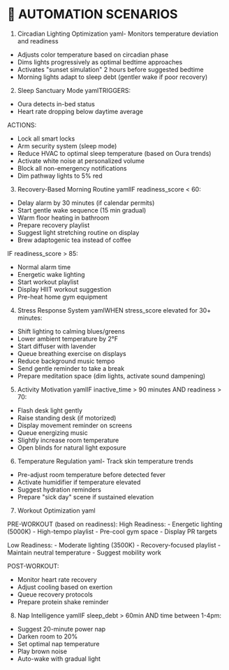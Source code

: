 
# 🎯 AUTOMATION SCENARIOS
1. Circadian Lighting Optimization
yaml- Monitors temperature deviation and readiness
- Adjusts color temperature based on circadian phase
- Dims lights progressively as optimal bedtime approaches
- Activates "sunset simulation" 2 hours before suggested bedtime
- Morning lights adapt to sleep debt (gentler wake if poor recovery)

2. Sleep Sanctuary Mode
yamlTRIGGERS:
- Oura detects in-bed status
- Heart rate dropping below daytime average

ACTIONS:
- Lock all smart locks
- Arm security system (sleep mode)
- Reduce HVAC to optimal sleep temperature (based on Oura trends)
- Activate white noise at personalized volume
- Block all non-emergency notifications
- Dim pathway lights to 5% red

3. Recovery-Based Morning Routine
yamlIF readiness_score < 60:
  - Delay alarm by 30 minutes (if calendar permits)
  - Start gentle wake sequence (15 min gradual)
  - Warm floor heating in bathroom
  - Prepare recovery playlist
  - Suggest light stretching routine on display
  - Brew adaptogenic tea instead of coffee

IF readiness_score > 85:
  - Normal alarm time
  - Energetic wake lighting
  - Start workout playlist
  - Display HIIT workout suggestion
  - Pre-heat home gym equipment

4. Stress Response System
yamlWHEN stress_score elevated for 30+ minutes:
  - Shift lighting to calming blues/greens
  - Lower ambient temperature by 2°F
  - Start diffuser with lavender
  - Queue breathing exercise on displays
  - Reduce background music tempo
  - Send gentle reminder to take a break
  - Prepare meditation space (dim lights, activate sound dampening)

5. Activity Motivation
yamlIF inactive_time > 90 minutes AND readiness > 70:
  - Flash desk light gently
  - Raise standing desk (if motorized)
  - Display movement reminder on screens
  - Queue energizing music
  - Slightly increase room temperature
  - Open blinds for natural light exposure
6. Temperature Regulation
yaml- Track skin temperature trends
- Pre-adjust room temperature before detected fever
- Activate humidifier if temperature elevated
- Suggest hydration reminders
- Prepare "sick day" scene if sustained elevation
7. Workout Optimization
yaml

PRE-WORKOUT (based on readiness):
  High Readiness: 
    - Energetic lighting (5000K)
    - High-tempo playlist
    - Pre-cool gym space
    - Display PR targets
  
  Low Readiness:
    - Moderate lighting (3500K)
    - Recovery-focused playlist
    - Maintain neutral temperature
    - Suggest mobility work

POST-WORKOUT:
  - Monitor heart rate recovery
  - Adjust cooling based on exertion
  - Queue recovery protocols
  - Prepare protein shake reminder
8. Nap Intelligence
yamlIF sleep_debt > 60min AND time between 1-4pm:
  - Suggest 20-minute power nap
  - Darken room to 20%
  - Set optimal nap temperature
  - Play brown noise
  - Auto-wake with gradual light